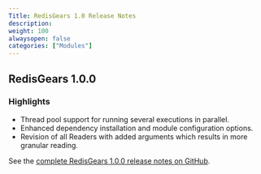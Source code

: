 ```yaml
---
Title: RedisGears 1.0 Release Notes
description:
weight: 100
alwaysopen: false
categories: ["Modules"]
---
```

## RedisGears 1.0.0

### Highlights

* Thread pool support for running several executions in parallel.
* Enhanced dependency installation and module configuration options.
* Revision of all Readers with added arguments which results in more granular reading.

See the [complete RedisGears 1.0.0 release notes on GitHub](https://github.com/edx/edx-platform/pull/13903).
